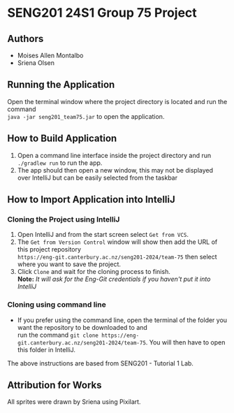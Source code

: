 # SENG201 24S1 Group 75 Project

## Authors
- Moises Allen Montalbo
- Sriena Olsen

## Running the Application
Open the terminal window where the project directory is located and run the command <br> `java -jar seng201_team75.jar` to open the application.
## How to Build Application
1. Open a command line interface inside the project directory and run `./gradlew run` to run the app.
2. The app should then open a new window, this may not be displayed over IntelliJ but can be easily selected from the taskbar

## How to Import Application into IntelliJ
### Cloning the Project using IntelliJ
1. Open IntelliJ and from the start screen select `Get from VCS`.
2. The `Get from Version Control` window will show then add the URL of this project repository <br>
`https://eng-git.canterbury.ac.nz/seng201-2024/team-75` then select where you want to save the project.
3. Click `Clone` and wait for the cloning process to finish. 
<br> **Note:** *It will ask for the Eng-Git credentials if you haven't put it into IntelliJ*
### Cloning using command line
- If you prefer using the command line, open the terminal of the folder you want the repository to be downloaded to and <br>
run the command `git clone https://eng-git.canterbury.ac.nz/seng201-2024/team-75`. You will then have to open <br>
this folder in IntelliJ.

The above instructions are based from SENG201 - Tutorial 1 Lab.

## Attribution for Works
All sprites were drawn by Sriena using Pixilart.



